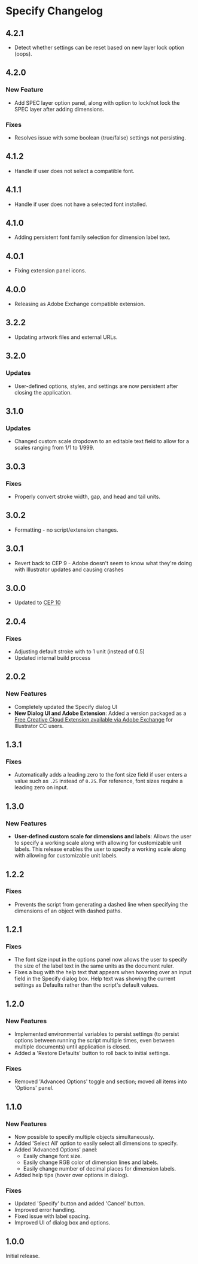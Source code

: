# Specify Changelog

## 4.2.1

- Detect whether settings can be reset based on new layer lock option (oops).

## 4.2.0

### New Feature

- Add SPEC layer option panel, along with option to lock/not lock the SPEC layer after adding dimensions.

### Fixes

- Resolves issue with some boolean (true/false) settings not persisting.

## 4.1.2

- Handle if user does not select a compatible font.

## 4.1.1

- Handle if user does not have a selected font installed.

## 4.1.0

- Adding persistent font family selection for dimension label text.

## 4.0.1

- Fixing extension panel icons.

## 4.0.0

- Releasing as Adobe Exchange compatible extension.

## 3.2.2

- Updating artwork files and external URLs.

## 3.2.0

### Updates

- User-defined options, styles, and settings are now persistent after closing the application.

## 3.1.0

### Updates

- Changed custom scale dropdown to an editable text field to allow for a scales ranging from 1/1 to 1/999.

## 3.0.3

### Fixes

- Properly convert stroke width, gap, and head and tail units.

## 3.0.2

- Formatting - no script/extension changes.

## 3.0.1

- Revert back to CEP 9 - Adobe doesn't seem to know what they're doing with Illustrator updates and causing crashes

## 3.0.0

- Updated to [CEP 10](https://github.com/Adobe-CEP/CEP-Resources/blob/master/CEP_10.x/Documentation/CEP%2010.0%20HTML%20Extension%20Cookbook.md)

## 2.0.4

### Fixes

- Adjusting default stroke with to 1 unit (instead of 0.5)
- Updated internal build process

## 2.0.2

### New Features

- Completely updated the Specify dialog UI
- **New Dialog UI and Adobe Extension**: Added a version packaged as a [Free Creative Cloud Extension available via Adobe Exchange](https://exchange.adobe.com/creativecloud.details.106345.html) for Illustrator CC users.

## 1.3.1

### Fixes

- Automatically adds a leading zero to the font size field if user enters a value such as `.25` instead of `0.25`. For reference, font sizes require a leading zero on input.

## 1.3.0

### New Features

- **User-defined custom scale for dimensions and labels**: Allows the user to specify a working scale along with allowing for customizable unit labels. This release enables the user to specify a working scale along with allowing for customizable unit labels.

## 1.2.2

### Fixes

- Prevents the script from generating a dashed line when specifying the dimensions of an object with dashed paths.

## 1.2.1

### Fixes

- The font size input in the options panel now allows the user to specify the size of the label text in the same units as the document ruler.
- Fixes a bug with the help text that appears when hovering over an input field in the Specify dialog box. Help text was showing the current settings as Defaults rather than the script's default values.

## 1.2.0

### New Features

- Implemented environmental variables to persist settings (to persist options between running the script multiple times, even between multiple documents) until application is closed.
- Added a 'Restore Defaults' button to roll back to initial settings.

### Fixes

- Removed 'Advanced Options' toggle and section; moved all items into 'Options' panel.

## 1.1.0

### New Features

- Now possible to specify multiple objects simultaneously.
- Added 'Select All' option to easily select all dimensions to specify.
- Added 'Advanced Options' panel:
  - Easily change font size.
  - Easily change RGB color of dimension lines and labels.
  - Easily change number of decimal places for dimension labels.
- Added help tips (hover over options in dialog).

### Fixes

- Updated 'Specify' button and added 'Cancel' button.
- Improved error handling.
- Fixed issue with label spacing.
- Improved UI of dialog box and options.

## 1.0.0

Initial release.
